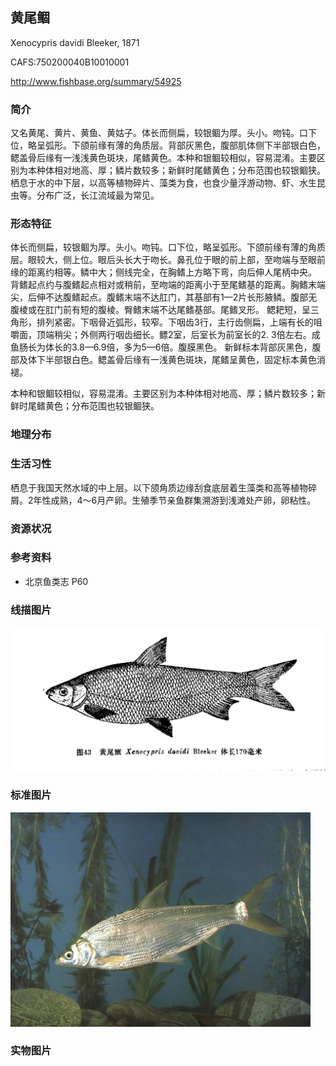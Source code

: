 ## 黄尾鲴

Xenocypris davidi  Bleeker, 1871

CAFS:750200040B10010001

<http://www.fishbase.org/summary/54925>

### 简介

又名黄尾、黄片、黄鱼、黄姑子。体长而侧扁，较银鲴为厚。头小。吻钝。口下位，略呈弧形。下颌前缘有薄的角质层。背部灰黑色，腹部肌体侧下半部银白色，鳃盖骨后缘有一浅浅黄色斑块，尾鳍黄色。本种和银鲴较相似，容易混淆。主要区别为本种体相对地高、厚；鳞片数较多；新鲜时尾鳍黄色；分布范围也较银鲴狭。栖息于水的中下层，以高等植物碎片、藻类为食，也食少量浮游动物、虾、水生昆虫等。分布广泛，长江流域最为常见。

### 形态特征

体长而侧扁，较银鲴为厚。头小。吻钝。口下位，略呈弧形。下颌前缘有薄的角质层。眼较大，侧上位。眼后头长大于吻长。鼻孔位于眼的前上部，至吻端与至眼前缘的距离约相等。鳞中大；侧线完全，在胸鳍上方略下弯，向后伸人尾柄中央。
背鳍起点约与腹鳍起点相对或稍前，至吻端的距离小于至尾鳍基的距离。胸鳍末端尖，后伸不达腹鳍起点。腹鳍末端不达肛门，其基部有1—2片长形腋鳞。腹部无腹棱或在肛门前有短的腹棱。臀鳍末端不达尾鳍基部。尾鳍叉形。
鳃耙短，呈三角形，排列紧密。下咽骨近弧形，较窄。下咽齿3行，主行齿侧扁，上端有长的咀嚼面，顶端稍尖；外侧两行咽齿细长。鳔2室，后室长为前室长的2. 3倍左右。成鱼肠长为体长的3.8—6.9倍，多为5—6倍。腹膜黑色。
新鲜标本背部灰黑色，腹部及体下半部银白色。鳃盖骨后缘有一浅黄色斑块，尾鳍呈黄色，固定标本黄色消褪。

本种和银鲴较相似，容易混淆。主要区别为本种体相对地高、厚；鳞片数较多；新鲜时尾鳍黄色；分布范围也较银鲴狭。

### 地理分布



### 生活习性

栖息于我国天然水域的中上层。以下颌角质边缘刮食底层着生藻类和高等植物碎屑。2年性成熟，4～6月产卵。生殖季节亲鱼群集溯游到浅滩处产卵，卵粘性。

### 资源状况

### 参考资料

- 北京鱼类志 P60

### 线描图片

![图片](photos/黄尾鲴.jpg)

### 标准图片

![图片](photos/黄尾鲴A.jpg)

### 实物图片

